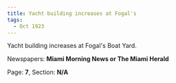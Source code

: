```yaml
---  
title: Yacht building increases at Fogal's  
tags:  
  - Oct 1923  
---  
```

  
Yacht building increases at Fogal's Boat Yard.  
  
Newspapers: **Miami Morning News or The Miami Herald**  
  
Page: **7**, Section: **N/A** 
